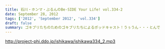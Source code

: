 ```yaml
---
title: 石川・ホンマ・ぶるんのBe-SIDE Your Life! vol.334-2
date: September 28, 2012
tags: ['2012', 'September 2012', 'vol.334']
draft: false
summary: ゴキブリたちのためのゴキブリたちによるポッドキャスト！うぅうん・・・とんでもないゴキブリトークで毎週毎週やっているわけですね。ホンマさんにゴキブリを仕掛けたい・・・ＮＡＭＡＥ
---
```


http://project-phi.ddo.jp/ishikawa/ishikawa334_2.mp3